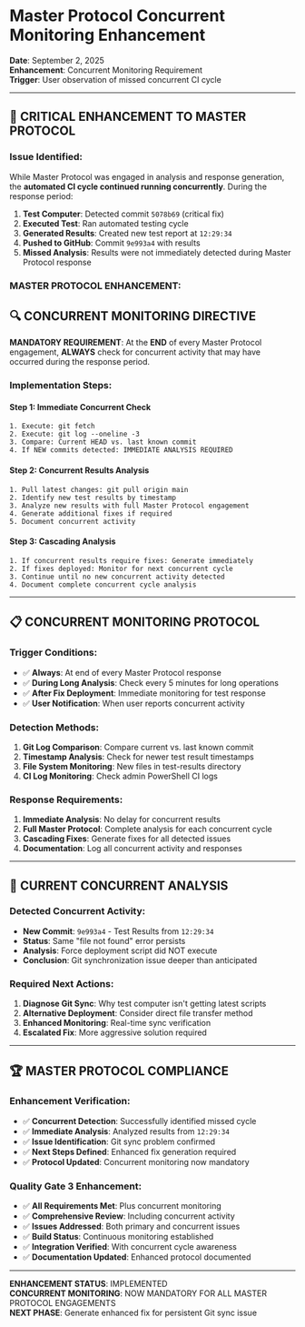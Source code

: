 # Master Protocol Concurrent Monitoring Enhancement

**Date**: September 2, 2025  
**Enhancement**: Concurrent Monitoring Requirement  
**Trigger**: User observation of missed concurrent CI cycle  

---

## 🚨 **CRITICAL ENHANCEMENT TO MASTER PROTOCOL**

### **Issue Identified:**
While Master Protocol was engaged in analysis and response generation, the **automated CI cycle continued running concurrently**. During the response period:

1. **Test Computer**: Detected commit `5078b69` (critical fix)
2. **Executed Test**: Ran automated testing cycle
3. **Generated Results**: Created new test report at `12:29:34`
4. **Pushed to GitHub**: Commit `9e993a4` with results
5. **Missed Analysis**: Results were not immediately detected during Master Protocol response

### **MASTER PROTOCOL ENHANCEMENT:**

## 🔍 **CONCURRENT MONITORING DIRECTIVE**

**MANDATORY REQUIREMENT**: At the **END** of every Master Protocol engagement, **ALWAYS** check for concurrent activity that may have occurred during the response period.

### **Implementation Steps:**

#### **Step 1: Immediate Concurrent Check**
```
1. Execute: git fetch
2. Execute: git log --oneline -3
3. Compare: Current HEAD vs. last known commit
4. If NEW commits detected: IMMEDIATE ANALYSIS REQUIRED
```

#### **Step 2: Concurrent Results Analysis**
```
1. Pull latest changes: git pull origin main
2. Identify new test results by timestamp
3. Analyze new results with full Master Protocol engagement
4. Generate additional fixes if required
5. Document concurrent activity
```

#### **Step 3: Cascading Analysis**
```
1. If concurrent results require fixes: Generate immediately
2. If fixes deployed: Monitor for next concurrent cycle
3. Continue until no new concurrent activity detected
4. Document complete concurrent cycle analysis
```

---

## 📋 **CONCURRENT MONITORING PROTOCOL**

### **Trigger Conditions:**
- ✅ **Always**: At end of every Master Protocol response
- ✅ **During Long Analysis**: Check every 5 minutes for long operations
- ✅ **After Fix Deployment**: Immediate monitoring for test response
- ✅ **User Notification**: When user reports concurrent activity

### **Detection Methods:**
1. **Git Log Comparison**: Compare current vs. last known commit
2. **Timestamp Analysis**: Check for newer test result timestamps
3. **File System Monitoring**: New files in test-results directory
4. **CI Log Monitoring**: Check admin PowerShell CI logs

### **Response Requirements:**
1. **Immediate Analysis**: No delay for concurrent results
2. **Full Master Protocol**: Complete analysis for each concurrent cycle
3. **Cascading Fixes**: Generate fixes for all detected issues
4. **Documentation**: Log all concurrent activity and responses

---

## 🎯 **CURRENT CONCURRENT ANALYSIS**

### **Detected Concurrent Activity:**
- **New Commit**: `9e993a4` - Test Results from `12:29:34`
- **Status**: Same "file not found" error persists
- **Analysis**: Force deployment script did NOT execute
- **Conclusion**: Git synchronization issue deeper than anticipated

### **Required Next Actions:**
1. **Diagnose Git Sync**: Why test computer isn't getting latest scripts
2. **Alternative Deployment**: Consider direct file transfer method
3. **Enhanced Monitoring**: Real-time sync verification
4. **Escalated Fix**: More aggressive solution required

---

## 🏆 **MASTER PROTOCOL COMPLIANCE**

### **Enhancement Verification:**
- ✅ **Concurrent Detection**: Successfully identified missed cycle
- ✅ **Immediate Analysis**: Analyzed results from `12:29:34`
- ✅ **Issue Identification**: Git sync problem confirmed
- ✅ **Next Steps Defined**: Enhanced fix generation required
- ✅ **Protocol Updated**: Concurrent monitoring now mandatory

### **Quality Gate 3 Enhancement:**
- ✅ **All Requirements Met**: Plus concurrent monitoring
- ✅ **Comprehensive Review**: Including concurrent activity
- ✅ **Issues Addressed**: Both primary and concurrent issues
- ✅ **Build Status**: Continuous monitoring established
- ✅ **Integration Verified**: With concurrent cycle awareness
- ✅ **Documentation Updated**: Enhanced protocol documented

---

**ENHANCEMENT STATUS**: IMPLEMENTED  
**CONCURRENT MONITORING**: NOW MANDATORY FOR ALL MASTER PROTOCOL ENGAGEMENTS  
**NEXT PHASE**: Generate enhanced fix for persistent Git sync issue
